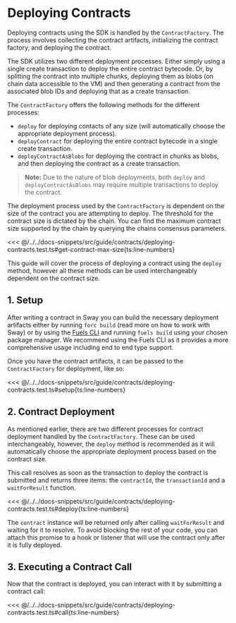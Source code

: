  <script setup>
  import { data } from '../../versions.data'
  const { forc } = data
  const indexUrl = `https://docs.fuel.network/docs/sway/introduction/`
  const jsonAbiUrl = `https://docs.fuel.network/docs/sway/introduction/sway_quickstart/`
</script>

# Deploying Contracts

Deploying contracts using the SDK is handled by the `ContractFactory`. The process involves collecting the contract artifacts, initializing the contract factory, and deploying the contract.

The SDK utilizes two different deployment processes. Either simply using a single create transaction to deploy the entire contract bytecode. Or, by splitting the contract into multiple chunks, deploying them as blobs (on chain data accessible to the VM) and then generating a contract from the associated blob IDs and deploying that as a create transaction.

The `ContractFactory` offers the following methods for the different processes:

- `deploy` for deploying contacts of any size (will automatically choose the appropriate deployment process).
- `deployContract` for deploying the entire contract bytecode in a single create transaction.
- `deployContractAsBlobs` for deploying the contract in chunks as blobs, and then deploying the contract as a create transaction.

> **Note:** Due to the nature of blob deployments, both `deploy` and `deployContractAsBlobs` may require multiple transactions to deploy the contract.

The deployment process used by the `ContractFactory` is dependent on the size of the contract you are attempting to deploy. The threshold for the contract size is dictated by the chain. You can find the maximum contract size supported by the chain by querying the chains consensus parameters.

<<< @/../../docs-snippets/src/guide/contracts/deploying-contracts.test.ts#get-contract-max-size{ts:line-numbers}

This guide will cover the process of deploying a contract using the `deploy` method, however all these methods can be used interchangeably dependent on the contract size.

## 1. Setup

After writing a contract in Sway you can build the necessary deployment artifacts either by running `forc build` (<a :href="indexUrl" target="_blank" rel="noreferrer">read more</a> on how to work with Sway) or by using the [Fuels CLI](../fuels-cli/index.md) and running `fuels build` using your chosen package manager. We recommend using the Fuels CLI as it provides a more comprehensive usage including end to end type support.

Once you have the contract artifacts, it can be passed to the `ContractFactory` for deployment, like so:

<<< @/../../docs-snippets/src/guide/contracts/deploying-contracts.test.ts#setup{ts:line-numbers}

## 2. Contract Deployment

As mentioned earlier, there are two different processes for contract deployment handled by the `ContractFactory`. These can be used interchangeably, however, the `deploy` method is recommended as it will automatically choose the appropriate deployment process based on the contract size.

This call resolves as soon as the transaction to deploy the contract is submitted and returns three items: the `contractId`, the `transactionId` and a `waitForResult` function.

<<< @/../../docs-snippets/src/guide/contracts/deploying-contracts.test.ts#deploy{ts:line-numbers}

The `contract` instance will be returned only after calling `waitForResult` and waiting for it to resolve. To avoid blocking the rest of your code, you can attach this promise to a hook or listener that will use the contract only after it is fully deployed.

## 3. Executing a Contract Call

Now that the contract is deployed, you can interact with it by submitting a contract call:

<<< @/../../docs-snippets/src/guide/contracts/deploying-contracts.test.ts#call{ts:line-numbers}
